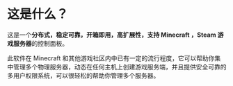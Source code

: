 # 这是什么？

这是一个**分布式，稳定可靠，开箱即用，高扩展性，支持 Minecraft ，Steam 游戏服务器**的控制面板。

此软件在 Minecraft 和其他游戏社区内中已有一定的流行程度，它可以帮助你集中管理多个物理服务器，动态在任何主机上创建游戏服务端，并且提供安全可靠的多用户权限系统，可以很轻松的帮助你管理多个服务器。
